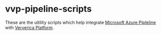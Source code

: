 # vvp-pipeline-scripts

These are the uitility scripts which help integrate [Microsoft Azure Pipleline](https://azure.microsoft.com/en-us/services/devops/pipelines/) with [Ververica Platform](https://www.ververica.com/platform-overview).

